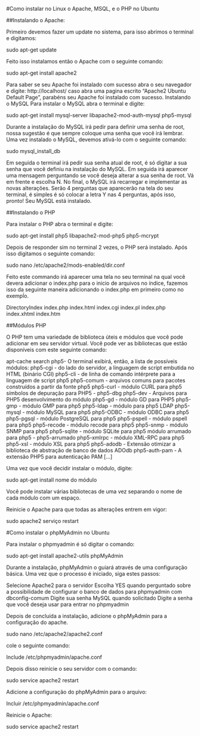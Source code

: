 #Como instalar no Linux o Apache, MSQL, e o PHP no Ubuntu

##Instalando o Apache:

Primeiro devemos fazer um update no sistema, para isso abrimos o terminal e digitamos: 

sudo apt-get update

Feito isso instalamos então o Apache com o seguinte comando:

sudo apt-get install apache2 
	
Para saber se seu Apache foi instalado com sucesso abra o seu navegador e digite: http://localhost/ caso abra uma pagina escrito “Apache2 Ubuntu Default Page”, parabéns seu Apache foi instalado com sucesso.
Instalando o MySQL
Para instalar o MySQL abra o terminal e digite:

sudo apt-get install mysql-server libapache2-mod-auth-mysql php5-mysql

Durante a instalação do MySQL irá pedir para definir uma senha de root, nossa sugestão 
é que sempre coloque uma senha que você irá lembrar. 
Uma vez instalado o MySQL, devemos  ativá-lo com o seguinte comando:

sudo mysql_install_db

Em seguida o terminal irá pedir sua senha atual de root, é só digitar a sua senha que você definiu na 
instalação do MySQL.
Em seguida irá aparecer uma mensagem perguntando se você deseja alterar a sua senha  de root. Vá 
em frente e escolha N.
No final, o MySQL irá recarregar e implementar as novas alterações. Serão 4 perguntas que
 aparecerão na tela do seu terminal, é simples é só colocar a letra Y nas 4 perguntas, após isso, 
pronto! Seu MySQL está instalado.

##Instalando o PHP

Para instalar o PHP abra o terminal e digite:

sudo apt-get install php5 libapache2-mod-php5 php5-mcrypt

Depois de responder sim no terminal 2 vezes, o PHP será instalado. Após isso digitamos o seguinte comando:

sudo nano /etc/apache2/mods-enabled/dir.conf
	
Feito este commando irá aparecer uma tela no seu terminal na qual você devera adicionar o index.php para o inicio de arquivos no índice, fazemos isso da seguinte maneira adicionando o index.php em primeiro como no exempĺo.

<IfModule mod_dir.c>
	DirectoryIndex index.php index.html index.cgi index.pl index.php index.xhtml index.htm
</IfModule>

##Módulos PHP

O PHP  tem uma variedade de biblioteca úteis e módulos que você pode adicionar em seu servidor virtual. Você pode ver as bibliotecas que estão disponíveis com este seguinte comando:  

apt-cache search php5-
O terminal exibirá, então, a lista de possíveis módulos:
php5-cgi - do lado do servidor, a linguagem de script embutida no HTML (binário CGI)
php5-cli - de linha de comando intérprete para a linguagem de script php5
php5-comum - arquivos comuns para pacotes construídos a partir da fonte php5
php5-curl - módulo CURL para php5
símbolos de depuração para PHP5 - php5-dbg
php5-dev - Arquivos para PHP5 desenvolvimento do módulo
php5-gd - módulo GD para PHP5
php5-gmp - módulo GMP para php5
php5-ldap - módulo para php5 LDAP
php5-mysql - módulo MySQL para php5
php5-ODBC - módulo ODBC para php5
php5-pgsql - módulo PostgreSQL para php5
php5-pspell - módulo pspell para php5
php5-recode - módulo recode para php5
php5-snmp - módulo SNMP para php5
php5-sqlite - módulo SQLite para php5
módulo arrumado para php5 - php5-arrumado
php5-xmlrpc - módulo XML-RPC para php5
php5-xsl - módulo XSL para php5
php5-adodb - Extensão otimizar a biblioteca de abstração de banco de dados ADOdb
php5-auth-pam - A extensão PHP5 para autenticação PAM
[...]

Uma vez que você decidir instalar o módulo, digite:

sudo apt-get install nome do módulo

Você pode instalar várias bibliotecas de uma vez separando o nome de cada módulo com um espaço.

Reinicie o Apache para que todas as alterações entrem em vigor:

sudo apache2 serviço restart

#Como instalar o phpMyAdmin no Ubuntu

Para instalar o phpmyadmin é só digitar o comando: 

sudo apt-get install apache2-utils phpMyAdmin

Durante a instalação, phpMyAdmin o guiará através de uma configuração básica. Uma vez que o processo é iniciado, siga estes passos:

Selecione Apache2 para o servidor
Escolha YES quando perguntado sobre a possibilidade de configurar o banco de dados para phpmyadmin com dbconfig-comum
Digite sua senha MySQL quando solicitado
Digite a senha que você deseja usar para entrar no phpmyadmin

Depois de concluída a instalação, adicione o phpMyAdmin para a configuração do apache.

sudo nano /etc/apache2/apache2.conf

cole o seguinte comando:

Include /etc/phpmyadmin/apache.conf

Depois disso reinicie o seu servidor com o comando:

sudo service apache2 restart

Adicione a configuração do phpMyAdmin para o arquivo:

Incluir /etc/phpmyadmin/apache.conf

Reinicie o Apache:

sudo service apache2 restart